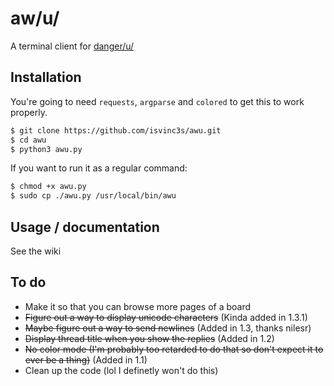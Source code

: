 # aw/u/
A terminal client for [danger/u/](https://dangeru.us/)


## Installation
You're going to need `requests`, `argparse` and `colored` to get this to work properly.
```sh
$ git clone https://github.com/isvinc3s/awu.git
$ cd awu
$ python3 awu.py
```
If you want to run it as a regular command:
```sh
$ chmod +x awu.py
$ sudo cp ./awu.py /usr/local/bin/awu
```

## Usage / documentation
See the wiki

## To do
- Make it so that you can browse more pages of a board
- ~~Figure out a way to display unicode characters~~ (Kinda added in 1.3.1)
- ~~Maybe figure out a way to send newlines~~ (Added in 1.3, thanks nilesr)
- ~~Display thread title when you show the replies~~ (Added in 1.2)
- ~~No color mode (I'm probably too retarded to do that so don't expect it to ever be a thing)~~ (Added in 1.1)
- Clean up the code (lol I definetly won't do this)

